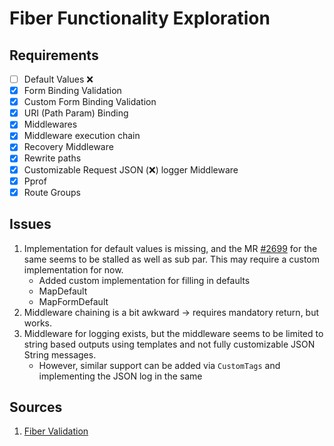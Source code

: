 # Fiber Functionality Exploration

## Requirements

- [ ] Default Values ❌
- [x] Form Binding Validation
- [x] Custom Form Binding Validation
- [x] URI (Path Param) Binding
- [x] Middlewares
- [x] Middleware execution chain
- [x] Recovery Middleware
- [x] Rewrite paths
- [x] Customizable Request JSON (❌) logger Middleware
- [x] Pprof
- [x] Route Groups

## Issues

1. Implementation for default values is missing, and the MR [#2699](https://github.com/gofiber/fiber/pull/2699) for the same seems to be stalled as well as sub par. This may require a custom implementation for now.
    - Added custom implementation for filling in defaults
    - MapDefault
    - MapFormDefault
2. Middleware chaining is a bit awkward &rarr; requires mandatory return, but works.
3. Middleware for logging exists, but the middleware seems to be limited to string based outputs using templates and not fully customizable JSON String messages.
    - However, similar support can be added via `CustomTags` and implementing the JSON log in the same

## Sources

1. [Fiber Validation](https://copyprogramming.com/howto/how-to-write-a-golang-validation-function-so-that-client-is-able-to-handle-elegantly)
